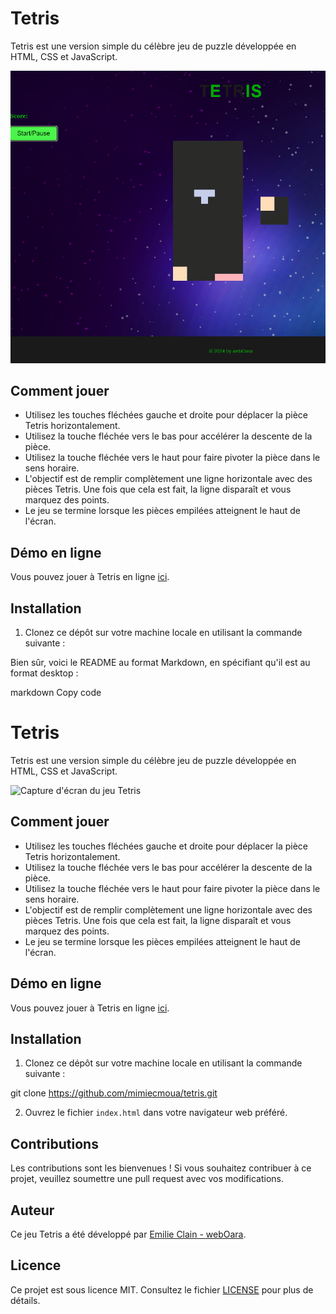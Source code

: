 # Tetris

Tetris est une version simple du célèbre jeu de puzzle développée en HTML, CSS et JavaScript.

![Capture d'écran du jeu Tetris](CaptureTetris2.png)

## Comment jouer

- Utilisez les touches fléchées gauche et droite pour déplacer la pièce Tetris horizontalement.
- Utilisez la touche fléchée vers le bas pour accélérer la descente de la pièce.
- Utilisez la touche fléchée vers le haut pour faire pivoter la pièce dans le sens horaire.
- L'objectif est de remplir complètement une ligne horizontale avec des pièces Tetris. Une fois que cela est fait, la ligne disparaît et vous marquez des points.
- Le jeu se termine lorsque les pièces empilées atteignent le haut de l'écran.

## Démo en ligne

Vous pouvez jouer à Tetris en ligne [ici](lien_vers_la_démo).

## Installation

1. Clonez ce dépôt sur votre machine locale en utilisant la commande suivante :

Bien sûr, voici le README au format Markdown, en spécifiant qu'il est au format desktop :

markdown
Copy code

# Tetris

Tetris est une version simple du célèbre jeu de puzzle développée en HTML, CSS et JavaScript.

![Capture d'écran du jeu Tetris](screenshot.png)

## Comment jouer

- Utilisez les touches fléchées gauche et droite pour déplacer la pièce Tetris horizontalement.
- Utilisez la touche fléchée vers le bas pour accélérer la descente de la pièce.
- Utilisez la touche fléchée vers le haut pour faire pivoter la pièce dans le sens horaire.
- L'objectif est de remplir complètement une ligne horizontale avec des pièces Tetris. Une fois que cela est fait, la ligne disparaît et vous marquez des points.
- Le jeu se termine lorsque les pièces empilées atteignent le haut de l'écran.

## Démo en ligne

Vous pouvez jouer à Tetris en ligne [ici](lien_vers_la_démo).

## Installation

1. Clonez ce dépôt sur votre machine locale en utilisant la commande suivante :

git clone https://github.com/mimiecmoua/tetris.git

2. Ouvrez le fichier `index.html` dans votre navigateur web préféré.

## Contributions

Les contributions sont les bienvenues ! Si vous souhaitez contribuer à ce projet, veuillez soumettre une pull request avec vos modifications.

## Auteur

Ce jeu Tetris a été développé par [Emilie Clain - webOara](lien_vers_votre_portfolio).

## Licence

Ce projet est sous licence MIT. Consultez le fichier [LICENSE](LICENSE) pour plus de détails.
